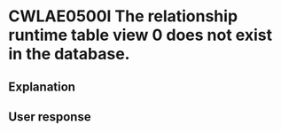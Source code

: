 # CWLAE0500I The relationship runtime table view 0 does not exist in the database.

## Explanation

## User response